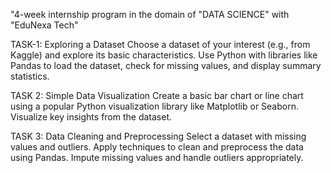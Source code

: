 "4-week internship program in the domain of "DATA SCIENCE" with "EduNexa Tech"

TASK-1: 
Exploring a Dataset
Choose a dataset of your interest (e.g., from Kaggle) and explore its basic characteristics. Use Python with libraries like Pandas to load the dataset, check for missing values, and display summary statistics.

TASK 2:
Simple Data Visualization
Create a basic bar chart or line chart using a popular Python visualization library like Matplotlib or Seaborn. Visualize key insights from the dataset.

TASK 3:
Data Cleaning and Preprocessing
Select a dataset with missing values and outliers. Apply techniques to clean and preprocess the data using Pandas. Impute missing values and handle outliers appropriately.

